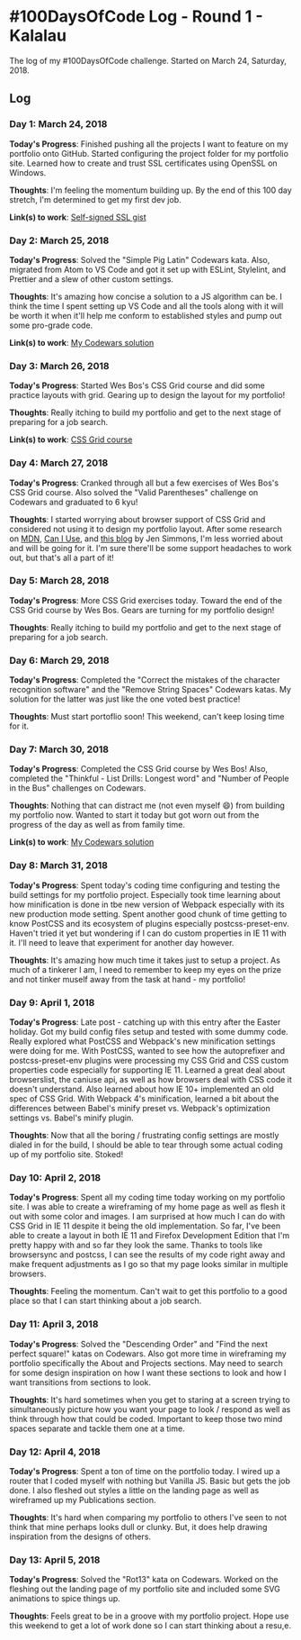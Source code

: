 # #100DaysOfCode Log - Round 1 - Kalalau

The log of my #100DaysOfCode challenge. Started on March 24, Saturday, 2018.

## Log

### Day 1: March 24, 2018

**Today's Progress**: Finished pushing all the projects I want to feature on my portfolio onto GitHub. Started configuring the project folder for my portfolio site. Learned how to create and trust SSL certificates using OpenSSL on Windows.

**Thoughts**: I'm feeling the momentum building up. By the end of this 100 day stretch, I'm determined to get my first dev job.

**Link(s) to work**: [Self-signed SSL gist](https://gist.github.com/klcantrell/518d13d59c4074dbca6310c9b7e6c520)

### Day 2: March 25, 2018

**Today's Progress**: Solved the "Simple Pig Latin" Codewars kata. Also, migrated from Atom to VS Code and got it set up with ESLint, Stylelint, and Prettier and a slew of other custom settings.

**Thoughts**: It's amazing how concise a solution to a JS algorithm can be. I think the time I spent setting up VS Code and all the tools along with it will be worth it when it'll help me conform to established styles and pump out some pro-grade code.

**Link(s) to work**: [My Codewars solution](https://www.codewars.com/users/klcantrell/completed_solutions)

### Day 3: March 26, 2018

**Today's Progress**: Started Wes Bos's CSS Grid course and did some practice layouts with grid. Gearing up to design the layout for my portfolio!

**Thoughts**: Really itching to build my portfolio and get to the next stage of preparing for a job search.

**Link(s) to work**: [CSS Grid course](https://CSSGrid.io)

### Day 4: March 27, 2018

**Today's Progress**: Cranked through all but a few exercises of Wes Bos's CSS Grid course. Also solved the "Valid Parentheses" challenge on Codewars and graduated to 6 kyu!

**Thoughts**: I started worrying about browser support of CSS Grid and considered not using it to design my portfolio layout. After some research on [MDN](https://developer.mozilla.org/en-US/docs/Web/CSS/CSS_Grid_Layout/CSS_Grid_and_Progressive_Enhancement), [Can I Use](https://caniuse.com/#feat=css-grid), and [this blog](https://hacks.mozilla.org/2016/08/using-feature-queries-in-css/) by Jen Simmons, I'm less worried about and will be going for it. I'm sure there'll be some support headaches to work out, but that's all a part of it!

### Day 5: March 28, 2018

**Today's Progress**: More CSS Grid exercises today. Toward the end of the CSS Grid course by Wes Bos. Gears are turning for my portfolio design!

**Thoughts**: Really itching to build my portfolio and get to the next stage of preparing for a job search.

### Day 6: March 29, 2018

**Today's Progress**: Completed the "Correct the mistakes of the character recognition software" and the "Remove String Spaces" Codewars katas. My solution for the latter was just like the one voted best practice!

**Thoughts**: Must start portoflio soon! This weekend, can't keep losing time for it.

### Day 7: March 30, 2018

**Today's Progress**: Completed the CSS Grid course by Wes Bos! Also, completed the "Thinkful - List Drills: Longest word" and "Number of People in the Bus" challenges on Codewars.

**Thoughts**: Nothing that can distract me (not even myself 😄) from building my portfolio now. Wanted to start it today but got worn out from the progress of the day as well as from family time.

**Link(s) to work**: [My Codewars solution](https://www.codewars.com/users/klcantrell/completed_solutions)

### Day 8: March 31, 2018

**Today's Progress**: Spent today's coding time configuring and testing the build settings for my portfolio project. Especially took time learning about how minification is done in tbe new version of Webpack especially with its new production mode setting. Spent another good chunk of time getting to know PostCSS and its ecosystem of plugins especially postcss-preset-env. Haven't tried it yet but wondering if I can do custom properties in IE 11 with it. I'll need to leave that experiment for another day however.

**Thoughts**: It's amazing how much time it takes just to setup a project. As much of a tinkerer I am, I need to remember to keep my eyes on the prize and not tinker muself away from the task at hand - my portfolio!

### Day 9: April 1, 2018

**Today's Progress**: Late post - catching up with this entry after the Easter holiday. Got my build config files setup and tested with some dummy code. Really explored what PostCSS and Webpack's new minification settings were doing for me. With PostCSS, wanted to see how the autoprefixer and postcss-preset-env plugins were processing my CSS Grid and CSS custom properties code especially for supporting IE 11. Learned a great deal about browserslist, the caniuse api, as well as how browsers deal with CSS code it doesn't understand. Also learned about how IE 10+ implemented an old spec of CSS Grid. With Webpack 4's minification, learned a bit about the differences between Babel's minify preset vs. Webpack's optimization settings vs. Babel's minify plugin.

**Thoughts**: Now that all the boring / frustrating config settings are mostly dialed in for the build, I should be able to tear through some actual coding up of my portfolio site. Stoked!

### Day 10: April 2, 2018

**Today's Progress**: Spent all my coding time today working on my portfolio site. I was able to create a wireframing of my home page as well as flesh it out with some color and images. I am surprised at how much I can do with CSS Grid in IE 11 despite it being the old implementation. So far, I've been able to create a layout in both IE 11 and Firefox Development Edition that I'm pretty happy with and so far they look the same. Thanks to tools like browsersync and postcss, I can see the results of my code right away and make frequent adjustments as I go so that my page looks similar in multiple browsers.

**Thoughts**: Feeling the momentum. Can't wait to get this portfolio to a good place so that I can start thinking about a job search.

### Day 11: April 3, 2018

**Today's Progress**: Solved the "Descending Order" and "Find the next perfect square!" katas on Codewars. Also got more time in wireframing my portfolio specifically the About and Projects sections. May need to search for some design inspiration on how I want these sections to look and how I want transitions from sections to look.

**Thoughts**: It's hard sometimes when you get to staring at a screen trying to simultaneously picture how you want your page to look / respond as well as think through how that could be coded. Important to keep those two mind spaces separate and tackle them one at a time.

### Day 12: April 4, 2018

**Today's Progress**: Spent a ton of time on the portfolio today. I wired up a router that I coded myself with nothing but Vanilla JS. Basic but gets the job done. I also fleshed out styles a little on the landing page as well as wireframed up my Publications section.

**Thoughts**: It's hard when comparing my portfolio to others I've seen to not think that mine perhaps looks dull or clunky. But, it does help drawing inspiration from the designs of others.

### Day 13: April 5, 2018

**Today's Progress**: Solved the "Rot13" kata on Codewars. Worked on the fleshing out the landing page of my portfolio site and included some SVG animations to spice things up.

**Thoughts**: Feels great to be in a groove with my portfolio project. Hope use this weekend to get a lot of work done so I can start thinking about a resu,e.

